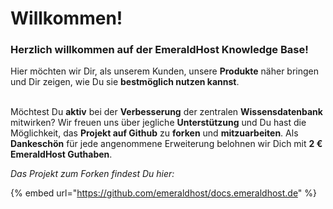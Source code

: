 # Willkommen!

### Herzlich willkommen auf der EmeraldHost Knowledge Base!

Hier möchten wir Dir, als unserem Kunden, unsere **Produkte** näher bringen und Dir zeigen, wie Du sie **bestmöglich nutzen kannst**.

\
Möchtest Du **aktiv** bei der **Verbesserung** der zentralen **Wissensdatenbank** mitwirken? Wir freuen uns über jegliche **Unterstützung** und Du hast die Möglichkeit, das **Projekt auf Github** zu **forken** und **mitzuarbeiten**. Als **Dankeschön** für jede angenommene Erweiterung belohnen wir Dich mit **2 € EmeraldHost Guthaben**.



_Das Projekt zum Forken findest Du hier:_

{% embed url="https://github.com/emeraldhost/docs.emeraldhost.de" %}
